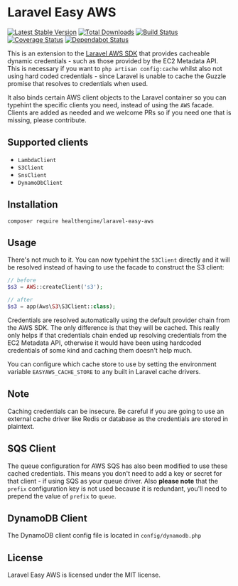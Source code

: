 # Laravel Easy AWS

[![Latest Stable Version](https://poser.pugx.org/healthengine/laravel-easy-aws/version)](https://packagist.org/packages/healthengine/laravel-easy-aws)
[![Total Downloads](https://poser.pugx.org/healthengine/laravel-easy-aws/downloads)](https://packagist.org/packages/healthengine/laravel-easy-aws)
[![Build Status](https://travis-ci.com/HealthEngineAU/laravel-easy-aws.svg?branch=master)](https://travis-ci.com/HealthEngineAU/laravel-easy-aws)
[![Coverage Status](https://coveralls.io/repos/github/HealthEngineAU/laravel-easy-aws/badge.svg?branch=master)](https://coveralls.io/github/HealthEngineAU/laravel-easy-aws?branch=master)
[![Dependabot Status](https://api.dependabot.com/badges/status?host=github&repo=HealthEngineAU/laravel-easy-aws)](https://dependabot.com)

This is an extension to the [Laravel AWS SDK](https://github.com/aws/aws-sdk-php-laravel) that provides cacheable
dynamic credentials - such as those provided by the EC2 Metadata API. This is necessary if you want to
`php artisan config:cache` whilst also not using hard coded credentials - since Laravel is unable to cache the Guzzle
promise that resolves to credentials when used.

It also binds certain AWS client objects to the Laravel container so you can typehint the specific clients you need,
instead of using the `AWS` facade. Clients are added as needed and we welcome PRs so if you need one that is missing,
please contribute.

## Supported clients
* `LambdaClient`
* `S3Client`
* `SnsClient`
* `DynamoDbClient`

## Installation

```
composer require healthengine/laravel-easy-aws
```

## Usage

There's not much to it. You can now typehint the `S3Client` directly and it will be resolved instead of having to use
the facade to construct the S3 client:

```php
// before
$s3 = AWS::createClient('s3');

// after
$s3 = app(Aws\S3\S3Client::class);
```

Credentials are resolved automatically using the default provider chain from the AWS SDK. The only difference is that
they will be cached. This really only helps if that credentials chain ended up resolving credentials from the EC2
Metadata API, otherwise it would have been using hardcoded credentials of some kind and caching them doesn't help much.

You can configure which cache store to use by setting the environment variable `EASYAWS_CACHE_STORE` to any built in
Laravel cache drivers.

## Note

Caching credentials can be insecure. Be careful if you are going to use an external cache driver like Redis or database
as the credentials are stored in plaintext.

## SQS Client

The queue configuration for AWS SQS has also been modified to use these cached credentials. This means you don't need to
add a key or secret for that client - if using SQS as your queue driver. Also **please note** that  the `prefix`
configuration key is not used because it is redundant, you'll need to prepend the value of `prefix` to `queue`.

## DynamoDB Client

The DynamoDB client config file is located in `config/dynamodb.php`

## License

Laravel Easy AWS is licensed under the MIT license.
